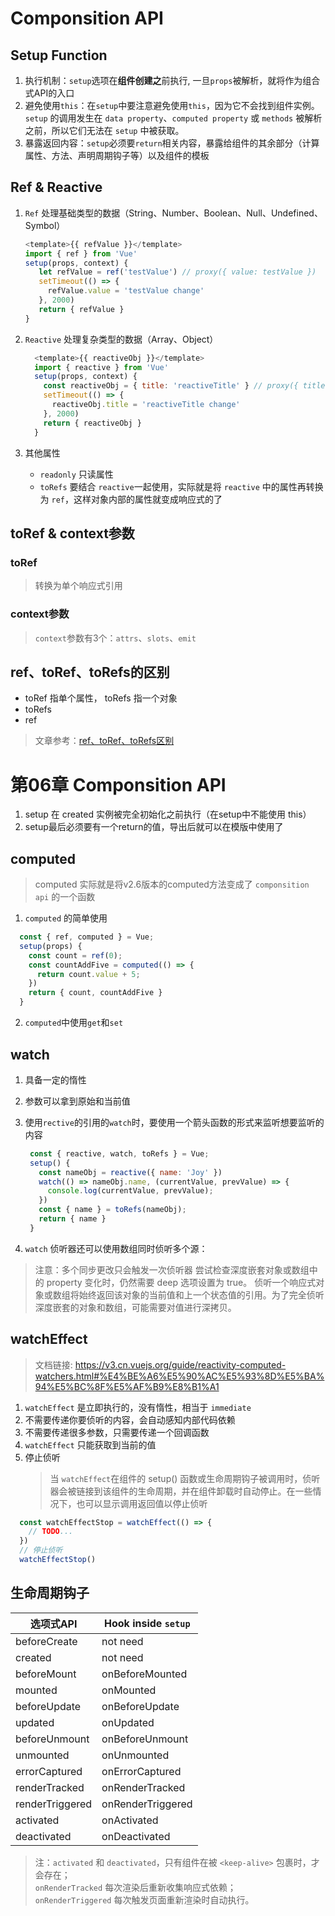# Componsition API

## Setup Function

1. 执行机制：`setup`选项在**组件创建之**前执行, 一旦`props`被解析，就将作为组合式API的入口
2. 避免使用`this`：在`setup`中要注意避免使用`this`，因为它不会找到组件实例。`setup` 的调用发生在 `data property`、`computed property` 或 `methods` 被解析之前，所以它们无法在 `setup` 中被获取。
3. 暴露返回内容：`setup`必须要`return`相关内容，暴露给组件的其余部分（计算属性、方法、声明周期钩子等）以及组件的模板

## Ref & Reactive

1. `Ref` 处理基础类型的数据（String、Number、Boolean、Null、Undefined、Symbol）

   ```javascript
   <template>{{ refValue }}</template>
   import { ref } from 'Vue'
   setup(props, context) {
      let refValue = ref('testValue') // proxy({ value: testValue })
      setTimeout(() => {
        refValue.value = 'testValue change'
      }, 2000)
      return { refValue }
   }
   ```

2. `Reactive` 处理复杂类型的数据（Array、Object）

    ```javascript
      <template>{{ reactiveObj }}</template>
      import { reactive } from 'Vue'
      setup(props, context) {
        const reactiveObj = { title: 'reactiveTitle' } // proxy({ title: 'reativeTitle' })
        setTimeout(() => {
          reactiveObj.title = 'reactiveTitle change'
        }, 2000)
        return { reactiveObj }
      }
    ```

3. 其他属性
   + `readonly` 只读属性
   + `toRefs` 要结合 `reactive`一起使用，实际就是将 `reactive` 中的属性再转换为 `ref`，这样对象内部的属性就变成响应式的了

## toRef & context参数

### toRef

> 转换为单个响应式引用

### context参数

> `context`参数有3个：`attrs`、`slots`、`emit`

## ref、toRef、toRefs的区别

+ toRef 指单个属性， toRefs 指一个对象
+ toRefs
+ ref

>文章参考：[ref、toRef、toRefs区别](https://www.jianshu.com/p/0c6ad50a9055)

# 第06章 Componsition API

1. setup 在 created 实例被完全初始化之前执行（在setup中不能使用 this）
2. setup最后必须要有一个return的值，导出后就可以在模版中使用了

## computed

> computed 实际就是将v2.6版本的computed方法变成了 `componsition api` 的一个函数  

1. `computed` 的简单使用

```javascript
  const { ref, computed } = Vue;
  setup(props) {
    const count = ref(0);
    const countAddFive = computed(() => {
      return count.value + 5;
    })
    return { count, countAddFive }
  }
```

2. `computed`中使用`get`和`set`

## watch

1. 具备一定的惰性
2. 参数可以拿到原始和当前值
3. 使用`rective`的引用的`watch`时，要使用一个箭头函数的形式来监听想要监听的内容

   ```javascript
    const { reactive, watch, toRefs } = Vue;
    setup() {
      const nameObj = reactive({ name: 'Joy' })
      watch(() => nameObj.name, (currentValue, prevValue) => {
        console.log(currentValue, prevValue);
      })
      const { name } = toRefs(nameObj);
      return { name }
    }
   ```

4. `watch` 侦听器还可以使用数组同时侦听多个源：

> 注意：多个同步更改只会触发一次侦听器
> 尝试检查深度嵌套对象或数组中的 property 变化时，仍然需要 deep 选项设置为 true。
> 侦听一个响应式对象或数组将始终返回该对象的当前值和上一个状态值的引用。为了完全侦听深度嵌套的对象和数组，可能需要对值进行深拷贝。

## watchEffect

> 文档链接: <https://v3.cn.vuejs.org/guide/reactivity-computed-watchers.html#%E4%BE%A6%E5%90%AC%E5%93%8D%E5%BA%94%E5%BC%8F%E5%AF%B9%E8%B1%A1>

1. `watchEffect` 是立即执行的，没有惰性，相当于 `immediate`
2. 不需要传递你要侦听的内容，会自动感知内部代码依赖
3. 不需要传递很多参数，只需要传递一个回调函数
4. `watchEffect` 只能获取到当前的值
5. 停止侦听
   > 当 `watchEffect`在组件的 setup() 函数或生命周期钩子被调用时，侦听器会被链接到该组件的生命周期，并在组件卸载时自动停止。在一些情况下，也可以显示调用返回值以停止侦听
   >
```javascript
  const watchEffectStop = watchEffect(() => {
    // TODO...
  })
  // 停止侦听
  watchEffectStop()
```

## 生命周期钩子

| 选项式API | Hook inside `setup` |
|---|---|
| beforeCreate    | not need          |
| created         | not need          |
| beforeMount     | onBeforeMounted   |
| mounted         | onMounted         |
| beforeUpdate    | onBeforeUpdate    |
| updated         | onUpdated         |
| beforeUnmount   | onBeforeUnmount   |
| unmounted       | onUnmounted       |
| errorCaptured   | onErrorCaptured   |
| renderTracked   | onRenderTracked   |
| renderTriggered | onRenderTriggered |
| activated       | onActivated       |
| deactivated     | onDeactivated     |
> 注：`activated` 和 `deactivated`，只有组件在被 `<keep-alive>` 包裹时，才会存在；  
> `onRenderTracked` 每次渲染后重新收集响应式依赖；  
> `onRenderTriggered` 每次触发页面重新渲染时自动执行。
